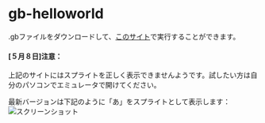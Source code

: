 # gb-helloworld

.gbファイルをダウンロードして、[このサイト](https://torch2424.github.io/wasmBoy/)で実行することができます。

#### [５月８日]注意：
上記のサイトにはスプライトを正しく表示できませんようです。試したい方は自分のパソコンでエミュレータで開けてください。

最新バージョンは下記のように「あ」をスプライトとして表示します：
![スクリーンショット](https://i.imgur.com/aRVkrLQ.png)
